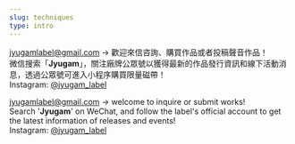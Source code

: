 ```yaml
---
slug: techniques
type: intro
---
```

<!-- contacts -->

<a href="mailto:fredmamono@gmail.com">jyugamlabel@gmail.com</a> → 歡迎來信咨詢、購買作品或者投稿聲音作品！<br>
微信搜索「**Jyugam**」，關注廠牌公眾號以獲得最新的作品發行資訊和線下活動消息，透過公眾號可進入小程序購買限量磁帶！<br>
Instagram: [@jyugam_label](https://www.instagram.com/jyugam_label/)

<!-- lang -->

<a href="mailto:fredmamono@gmail.com">jyugamlabel@gmail.com</a> → welcome to inquire or submit works!<br>
Search '**Jyugam**' on WeChat, and follow the label's official account to get the latest information of releases and events!<br>
Instagram: [@jyugam_label](https://www.instagram.com/jyugam_label/)